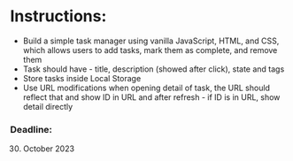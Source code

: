# Instructions:

- Build a simple task manager using vanilla JavaScript, HTML, and CSS, which allows users to add tasks, mark them as complete, and remove them
- Task should have - title, description (showed after click), state and tags
- Store tasks inside Local Storage
- Use URL modifications when opening detail of task, the URL should reflect that and show ID in URL and after refresh - if ID is in URL, show detail directly

### Deadline:

30. October 2023
